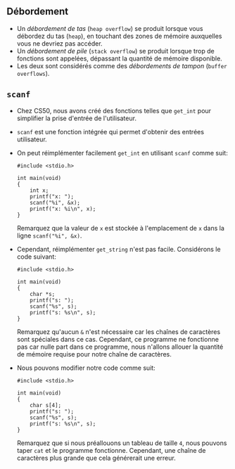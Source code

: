 Débordement
--------

*   Un _débordement de tas_ (`heap overflow`) se produit lorsque vous débordez du tas (`heap`), en touchant des zones de mémoire auxquelles vous ne devriez pas accéder.
*   Un _débordement de pile_ (`stack overflow`) se produit lorsque trop de fonctions sont appelées, dépassant la quantité de mémoire disponible.
*   Les deux sont considérés comme des _débordements de tampon_ (`buffer overflows`).

`scanf`
-------

*   Chez CS50, nous avons créé des fonctions telles que `get_int` pour simplifier la prise d'entrée de l'utilisateur.
*   `scanf` est une fonction intégrée qui permet d'obtenir des entrées utilisateur.
*   On peut réimplémenter facilement `get_int` en utilisant `scanf` comme suit:
    
        #include <stdio.h>
        
        int main(void)
        {
            int x;
            printf("x: ");
            scanf("%i", &x);
            printf("x: %i\n", x);
        }
        
    
    Remarquez que la valeur de `x` est stockée à l'emplacement de `x` dans la ligne `scanf("%i", &x)`.
    
*   Cependant, réimplémenter `get_string` n'est pas facile. Considérons le code suivant:
    
        #include <stdio.h>
        
        int main(void)
        {
            char *s;
            printf("s: ");
            scanf("%s", s);
            printf("s: %s\n", s);
        }
        
    
    Remarquez qu'aucun `&` n'est nécessaire car les chaînes de caractères sont spéciales dans ce cas. Cependant, ce programme ne fonctionne pas car nulle part dans ce programme, nous n'allons allouer la quantité de mémoire requise pour notre chaîne de caractères.
    
*   Nous pouvons modifier notre code comme suit:
    
        #include <stdio.h>
        
        int main(void)
        {
            char s[4];
            printf("s: ");
            scanf("%s", s);
            printf("s: %s\n", s);
        }
        
    
    Remarquez que si nous préallouons un tableau de taille `4`, nous pouvons taper `cat` et le programme fonctionne. Cependant, une chaîne de caractères plus grande que cela générerait une erreur.